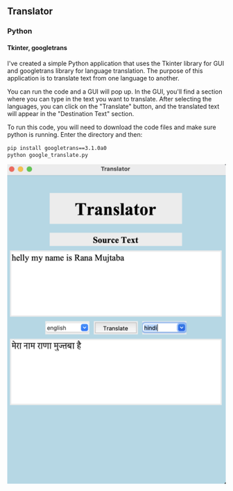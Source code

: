 <h2> Translator </h2>
<h3> Python </h3>
<h4> Tkinter, googletrans </h4>

I've created a simple Python application that uses the Tkinter library for GUI and googletrans library for language translation. The purpose of this application is to translate text from one language to another.

You can run the code and a GUI will pop up. In the GUI, you'll find a section where you can type in the text you want to translate. After selecting the languages, you can click on the "Translate" button, and the translated text will appear in the "Destination Text" section.

To run this code, you will need to download the code files and make sure python is running. Enter the directory and then:
 ```
 pip install googletrans==3.1.0a0
 python google_translate.py
 ```
![alt text](transl.png)
